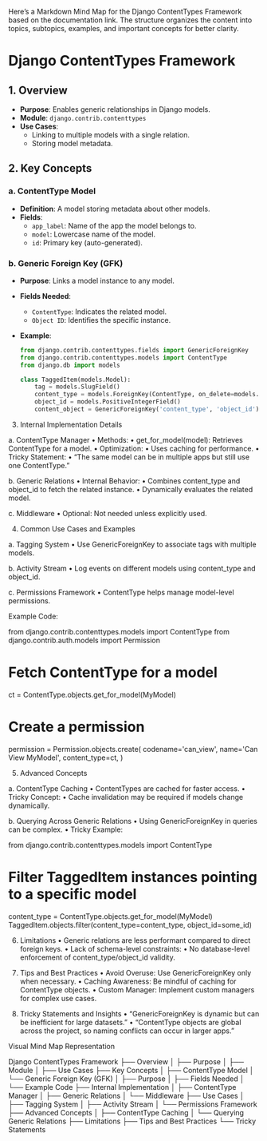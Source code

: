 Here’s a Markdown Mind Map for the Django ContentTypes Framework based on the documentation link. The structure organizes the content into topics, subtopics, examples, and important concepts for better clarity.

# Django ContentTypes Framework

## 1. Overview
- **Purpose**: Enables generic relationships in Django models.
- **Module**: `django.contrib.contenttypes`
- **Use Cases**:
  - Linking to multiple models with a single relation.
  - Storing model metadata.

## 2. Key Concepts
### a. ContentType Model
- **Definition**: A model storing metadata about other models.
- **Fields**:
  - `app_label`: Name of the app the model belongs to.
  - `model`: Lowercase name of the model.
  - `id`: Primary key (auto-generated).

### b. Generic Foreign Key (GFK)
- **Purpose**: Links a model instance to any model.
- **Fields Needed**:
  - `ContentType`: Indicates the related model.
  - `Object ID`: Identifies the specific instance.

- **Example**:
  ```python
  from django.contrib.contenttypes.fields import GenericForeignKey
  from django.contrib.contenttypes.models import ContentType
  from django.db import models

  class TaggedItem(models.Model):
      tag = models.SlugField()
      content_type = models.ForeignKey(ContentType, on_delete=models.CASCADE)
      object_id = models.PositiveIntegerField()
      content_object = GenericForeignKey('content_type', 'object_id')

3. Internal Implementation Details

a. ContentType Manager
	•	Methods:
	•	get_for_model(model): Retrieves ContentType for a model.
	•	Optimization:
	•	Uses caching for performance.
	•	Tricky Statement:
	•	“The same model can be in multiple apps but still use one ContentType.”

b. Generic Relations
	•	Internal Behavior:
	•	Combines content_type and object_id to fetch the related instance.
	•	Dynamically evaluates the related model.

c. Middleware
	•	Optional: Not needed unless explicitly used.

4. Common Use Cases and Examples

a. Tagging System
	•	Use GenericForeignKey to associate tags with multiple models.

b. Activity Stream
	•	Log events on different models using content_type and object_id.

c. Permissions Framework
	•	ContentType helps manage model-level permissions.

Example Code:

from django.contrib.contenttypes.models import ContentType
from django.contrib.auth.models import Permission

# Fetch ContentType for a model
ct = ContentType.objects.get_for_model(MyModel)

# Create a permission
permission = Permission.objects.create(
    codename='can_view',
    name='Can View MyModel',
    content_type=ct,
)

5. Advanced Concepts

a. ContentType Caching
	•	ContentTypes are cached for faster access.
	•	Tricky Concept:
	•	Cache invalidation may be required if models change dynamically.

b. Querying Across Generic Relations
	•	Using GenericForeignKey in queries can be complex.
	•	Tricky Example:

from django.contrib.contenttypes.models import ContentType

# Filter TaggedItem instances pointing to a specific model
content_type = ContentType.objects.get_for_model(MyModel)
TaggedItem.objects.filter(content_type=content_type, object_id=some_id)



6. Limitations
	•	Generic relations are less performant compared to direct foreign keys.
	•	Lack of schema-level constraints:
	•	No database-level enforcement of content_type/object_id validity.

7. Tips and Best Practices
	•	Avoid Overuse: Use GenericForeignKey only when necessary.
	•	Caching Awareness: Be mindful of caching for ContentType objects.
	•	Custom Manager: Implement custom managers for complex use cases.

8. Tricky Statements and Insights
	•	“GenericForeignKey is dynamic but can be inefficient for large datasets.”
	•	“ContentType objects are global across the project, so naming conflicts can occur in larger apps.”

Visual Mind Map Representation

Django ContentTypes Framework
├── Overview
│   ├── Purpose
│   ├── Module
│   ├── Use Cases
├── Key Concepts
│   ├── ContentType Model
│   └── Generic Foreign Key (GFK)
│       ├── Purpose
│       ├── Fields Needed
│       └── Example Code
├── Internal Implementation
│   ├── ContentType Manager
│   ├── Generic Relations
│   └── Middleware
├── Use Cases
│   ├── Tagging System
│   ├── Activity Stream
│   └── Permissions Framework
├── Advanced Concepts
│   ├── ContentType Caching
│   └── Querying Generic Relations
├── Limitations
├── Tips and Best Practices
└── Tricky Statements


